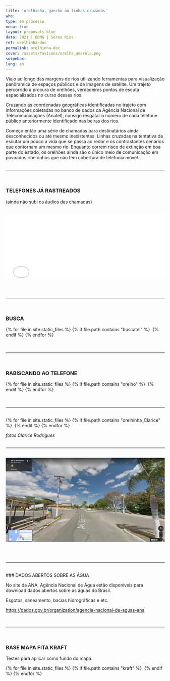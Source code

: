 ```yaml
---
title: 'orelhinha, gancho ou linhas cruzadas'
who: 
type: em processo
menu: true
layout: proposals-blue
data: 2021 | BDMG | Seres Rios
ref: orelhinha-doc
permalink: orelhinha-doc
cover: /assets/favicons/orelha_amarela.png
swipebox: 
lang: en
---
```


Viajo ao longo das margens de rios utilizando ferramentas para visualização panôramica de espaços públicos e de imagens de satélite. Um trajeto percorrido à procura de orelhões,  verdadeiros pontos de escuta espacializados no curso desses rios.

Cruzando as coordenadas geográficas identificadas no trajeto com informações coletadas no banco de dados da Agência Nacional de Telecomunicações (Anatel), consigo resgatar o número de cada telefone público anteriormente identificado nas beiras dos rios.

Começo então uma série de chamadas para destinatários ainda desconhecidos ou até mesmo inexistentes. Linhas cruzadas na tentativa de escutar um pouco a vida que se passa ao redor e os contrastantes cenários que contornam um mesmo rio. 
Enquanto correm risco de extinção em boa parte do estado, os orelhões ainda são o único meio de comunicação em povoados ribeirinhos que não tem cobertura de telefonia móvel. 
<br><br>

---

<br>

### TELEFONES JÁ RASTREADOS 
(ainda não subi os áudios das chamadas)
<br><br>
  <div class="video-wrapper video-wrapper-16x9" style="width:100%">
   <iframe src="../mapa-orelhinha" height="200" width="100%" style="border:0px"></iframe>
  </div>

<br><br>

---
 
  
<br>

### BUSCA
 

  <div id="swipebox-gallery">
    {% for file in site.static_files %}
      {% if file.path contains "buscatel" %}
            <img src="{{ site.baseurl }}{{ file.path }}" class="swipebox" alt="">
      {% endif %}
    {% endfor %}
  </div>
<br><br>


---
   
<br>

### RABISCANDO AO TELEFONE

  <div id="swipebox-gallery">
    {% for file in site.static_files %}
      {% if file.path contains "orelho" %}
            <img src="{{ site.baseurl }}{{ file.path }}" class="swipebox" alt="">
      {% endif %}
    {% endfor %}
  </div>
<br><br>

---
<br>

  <div id="swipebox-gallery">
    {% for file in site.static_files %}
      {% if file.path contains "orelhinha_Clarice" %}
            <img src="{{ site.baseurl }}{{ file.path }}" class="swipebox" alt="">
      {% endif %}
    {% endfor %}
  </div>

*fotos Clarice Rodrigues*
<br><br>

---

<br>

<img src="../assets/posts/tatu-streetview3.png">


<br><br>

---


<br>
### DADOS ABERTOS SOBRE AS ÁGUA
 
No site da ANA, Agência Nacional de Água estão disponíveis para download dados abertos sobre as águas do Brasil.

Esgotos, saneamento, bacias hidrográficas e etc.

<a href="https://dados.gov.br/organization/agencia-nacional-de-aguas-ana" target="_blank">https://dados.gov.br/organization/agencia-nacional-de-aguas-ana</a>

<br>

  
---
  
  
<br>

### BASE MAPA FITA KRAFT
 
Testes para aplicar como fundo do mapa.
<br>
  <div id="swipebox-gallery">
    {% for file in site.static_files %}
      {% if file.path contains "kraft" %}
            <img src="{{ site.baseurl }}{{ file.path }}" class="swipebox" alt="" style="border:0px">
      {% endif %}
    {% endfor %}
  </div>
<br><br>